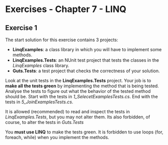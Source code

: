# Exercises - Chapter 7 - LINQ

## Exercise 1

The start solution for this exercise contains 3 projects:
* **LinqExamples**: a class library in which you will have to implement some methods.
* **LinqExamples.Tests**: an NUnit test project that tests the classes in the *LinqExamples* class library.
* **Guts.Tests**: a test project that checks the correctness of your solution.

Look at the unit tests in the **LinqExamples.Tests** project. 
Your job is to **make all the tests green** by implementing the method that is being tested.
Analyse the tests to figure out what the behavior of the tested method should be. 
Start with the tests in *1_SelecetExamplesTests.cs*.
End with the tests in *5_JoinExamplesTests.cs*.

It is allowed (recommended) to read and inspect the tests in *LinqExamples.Tests*, but you may not alter them. 
Its also forbidden, of course, to alter the tests in *Guts.Tests*

You **must use LINQ** to make the tests green. 
It is forbidden to use loops (for, foreach, while) when you implement the methods.
